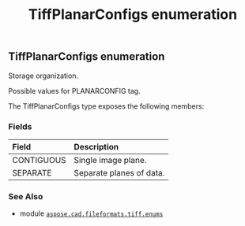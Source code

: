﻿---
title: TiffPlanarConfigs enumeration
second_title: Aspose.CAD for Python via .NET API References
description: 
type: docs
weight: 120
url: /python-net/aspose.cad.fileformats.tiff.enums/tiffplanarconfigs/
is_root: false
---

## TiffPlanarConfigs enumeration

Storage organization.

Possible values for PLANARCONFIG tag.



The TiffPlanarConfigs type exposes the following members:

### Fields
| Field | Description |
| :- | :- |
| CONTIGUOUS | Single image plane. |
| SEPARATE | Separate planes of data. |



### See Also
* module [`aspose.cad.fileformats.tiff.enums`](..)

